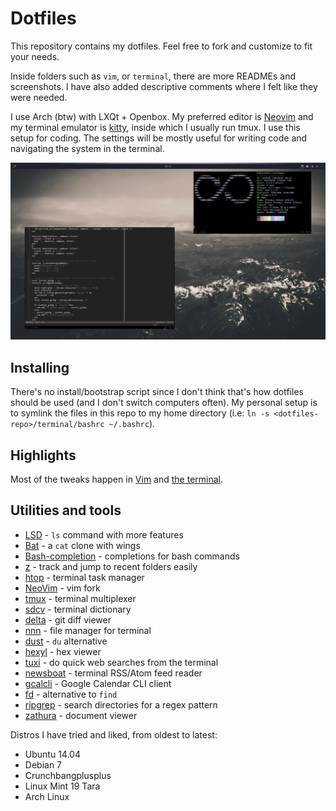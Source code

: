 # Dotfiles

This repository contains my dotfiles. Feel free to fork and customize to fit your needs.

Inside folders such as `vim`, or `terminal`, there are more READMEs and screenshots. I have also added descriptive comments where I felt like they were needed.

I use Arch (btw) with LXQt + Openbox. My preferred editor is [Neovim](https://github.com/bihanviranga/dotfiles/tree/master/vim) and my terminal emulator is [kitty](https://github.com/bihanviranga/dotfiles/tree/master/terminal), inside which I usually run tmux. I use this setup for coding. The settings will be mostly useful for writing code and navigating the system in the terminal.

![image](images/e43f2ae.png)

## Installing
There's no install/bootstrap script since I don't think that's how dotfiles should be used (and I don't switch computers often). My personal setup is to symlink the files in this repo to my home directory (i.e: `ln -s <dotfiles-repo>/terminal/bashrc ~/.bashrc`).

## Highlights
Most of the tweaks happen in [Vim](https://github.com/bihanviranga/dotfiles/tree/master/vim) and [the terminal](https://github.com/bihanviranga/dotfiles/tree/master/terminal).

## Utilities and tools
- [LSD](https://github.com/Peltoche/lsd) - `ls` command with more features
- [Bat](https://github.com/sharkdp/bat) - a `cat` clone with wings
- [Bash-completion](https://github.com/scop/bash-completion) - completions for bash commands
- [z](https://github.com/rupa/z) - track and jump to recent folders easily
- [htop](https://hisham.hm/htop/) - terminal task manager
- [NeoVim](https://neovim.io) - vim fork
- [tmux](https://github.com/tmux/tmux/wiki) - terminal multiplexer
- [sdcv](http://dushistov.github.io/sdcv/) - terminal dictionary
- [delta](https://github.com/dandavison/delta) - git diff viewer
- [nnn](https://github.com/jarun/nnn) - file manager for terminal
- [dust](https://github.com/bootandy/dust) - `du` alternative
- [hexyl](https://github.com/sharkdp/hexyl) - hex viewer
- [tuxi](https://github.com/Bugswriter/tuxi) - do quick web searches from the terminal
- [newsboat](https://newsboat.org/) - terminal RSS/Atom feed reader
- [gcalcli](https://github.com/insanum/gcalcli/) - Google Calendar CLI client
- [fd](https://github.com/sharkdp/fd) - alternative to `find`
- [ripgrep](https://github.com/BurntSushi/ripgrep) - search directories for a regex pattern
- [zathura](https://github.com/pwmt/zathura) - document viewer

Distros I have tried and liked, from oldest to latest:
- Ubuntu 14.04
- Debian 7
- Crunchbangplusplus
- Linux Mint 19 Tara
- Arch Linux
